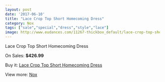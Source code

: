 ```yaml
---
layout: post
date: '2017-06-10'
title: "Lace Crop Top Short Homecoming Dress"
category: Nox
tags: ["sale","special","dress","style","lace"]
image: http://www.eudances.com/11267-thickbox_default/lace-crop-top-short-homecoming-dress.jpg
---
```

Lace Crop Top Short Homecoming Dress

On Sales: **$426.99**
<a href="https://www.eudances.com/en/nox/3587-lace-crop-top-short-homecoming-dress.html"><amp-img layout="responsive" width="600" height="600" src="//www.eudances.com/11267-thickbox_default/lace-crop-top-short-homecoming-dress.jpg" alt="Lace Crop Top Short Homecoming Dress 0" /></a>
<a href="https://www.eudances.com/en/nox/3587-lace-crop-top-short-homecoming-dress.html"><amp-img layout="responsive" width="600" height="600" src="//www.eudances.com/11274-thickbox_default/lace-crop-top-short-homecoming-dress.jpg" alt="Lace Crop Top Short Homecoming Dress 1" /></a>
<a href="https://www.eudances.com/en/nox/3587-lace-crop-top-short-homecoming-dress.html"><amp-img layout="responsive" width="600" height="600" src="//www.eudances.com/11273-thickbox_default/lace-crop-top-short-homecoming-dress.jpg" alt="Lace Crop Top Short Homecoming Dress 2" /></a>
<a href="https://www.eudances.com/en/nox/3587-lace-crop-top-short-homecoming-dress.html"><amp-img layout="responsive" width="600" height="600" src="//www.eudances.com/11272-thickbox_default/lace-crop-top-short-homecoming-dress.jpg" alt="Lace Crop Top Short Homecoming Dress 3" /></a>
<a href="https://www.eudances.com/en/nox/3587-lace-crop-top-short-homecoming-dress.html"><amp-img layout="responsive" width="600" height="600" src="//www.eudances.com/11271-thickbox_default/lace-crop-top-short-homecoming-dress.jpg" alt="Lace Crop Top Short Homecoming Dress 4" /></a>
<a href="https://www.eudances.com/en/nox/3587-lace-crop-top-short-homecoming-dress.html"><amp-img layout="responsive" width="600" height="600" src="//www.eudances.com/11270-thickbox_default/lace-crop-top-short-homecoming-dress.jpg" alt="Lace Crop Top Short Homecoming Dress 5" /></a>
<a href="https://www.eudances.com/en/nox/3587-lace-crop-top-short-homecoming-dress.html"><amp-img layout="responsive" width="600" height="600" src="//www.eudances.com/11269-thickbox_default/lace-crop-top-short-homecoming-dress.jpg" alt="Lace Crop Top Short Homecoming Dress 6" /></a>
<a href="https://www.eudances.com/en/nox/3587-lace-crop-top-short-homecoming-dress.html"><amp-img layout="responsive" width="600" height="600" src="//www.eudances.com/11268-thickbox_default/lace-crop-top-short-homecoming-dress.jpg" alt="Lace Crop Top Short Homecoming Dress 7" /></a>

Buy it: [Lace Crop Top Short Homecoming Dress](https://www.eudances.com/en/nox/3587-lace-crop-top-short-homecoming-dress.html "Lace Crop Top Short Homecoming Dress")

View more: [Nox](https://www.eudances.com/en/77-Nox "Nox")